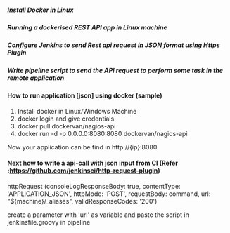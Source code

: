##### Install Docker in Linux
##### Running a dockerised REST API app in Linux machine
##### Configure Jenkins to send Rest api request in JSON format using Https Plugin 
##### Write pipeline script to send the API request to perform some task in the remote application

#### How to run application [json] using docker (sample)
1. Install docker in Linux/Windows Machine
2. docker login and give credentials
3. docker pull dockervan/nagios-api
4. docker run -d  -p 0.0.0.0:8080:8080 dockervan/nagios-api

Now your application can be find in http://{ip}:8080
#### Next how to write a api-call with json input from CI (Refer :https://github.com/jenkinsci/http-request-plugin)

httpRequest (consoleLogResponseBody: true,
      contentType: 'APPLICATION_JSON',
      httpMode: 'POST',
      requestBody: command,
      url: "${machine}/_aliases",
      validResponseCodes: '200')

create a parameter with 'url' as variable and paste the script in jenkinsfile.groovy in pipeline
